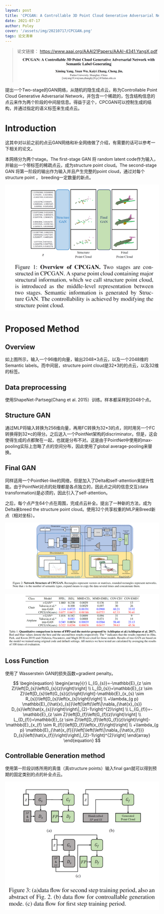 ```yaml
---
layout: post
title: 'CPCGAN: A Controllable 3D Point Cloud Generative Adversarial Network with Semantic Label Generating'
date: 2021-07-17
author: Poley
cover: '/assets/img/20210717/CPCGAN.png'
tags: 论文清单
---
```


> 论文链接： https://www.aaai.org/AAAI21Papers/AAAI-4341.YangX.pdf
![](/assets/img/20210717/CPCGAN.png)

提出一个Two-stage的GAN网络，从随机的隐生成点云，称为Controllable Point Cloud Generative Adversarial Network，并包含一个稀疏的，包含结构信息的点云来作为两个阶段的中间层信息。得益于这个，CPCGAN可以控制生成的结构，并通过指定的语义标签来生成点云。
# Introduction

这其中对以前之前的点云GAN网络和补全网络做了介绍，有需要的话可以参考一下相关的论文。

本网络分为两个stage。The first-stage GAN 将 random latent code作为输入，并输出一个带标签的稀疏点云，成为structure point cloud。The second-stage GAN 将第一阶段的输出作为输入并且产生完整的point cloud，通过对每个structure point ， breeding一定数量的新点。

![](/assets/img/20210717/CPCGANF1.png)

# Proposed Method

## Overview
如上图所示，输入一个96维的向量，输出2048\*3点云，以及一个2048维的Semantic labels。而中间层，structure point cloud是32\*3的的点云，以及32维的标签。

## Data preprocessing

使用ShapeNet-Partseg(Chang et al. 2015）训练。样本都采样到2048个点。

## Structure GAN

通过MLP将输入转换为256维向量，再用FC转换为32*3的点，同时用另一个FC转换得到32\*c的得分。之后送入一个PointNet架构的discriminator。但是，这会使得生成的点都聚在一起，也就是分布不对。这是由于PointNet中使用的max-pooling实际上忽略了点的空间分布，因此使用了global average-pooling来替换。

## Final GAN

同样适用一个PointNet-like的网络，但是加入了Delta和self-attention来提升性能。由于PointNet对点的处理都是各点独立的，因此点之间的信息交互(data transformation)是必须的，因此引入了self-attention。

之后，每个点产生64个点在周围，完成点云补全。提出了一种新的方法，成为Delta来breed the structure point cloud。使用32个共享权重的MLP来Breed新点（相对坐标）。

![](/assets/img/20210717/CPCGANF2.png)

![](/assets/img/20210717/CPCGANT1.png)

## Loss Function

使用了 Wasserstein GAN的损失函数+gradient penalty。

$$
\begin{equation}
\begin{array}{r}
L_{G_{s}}=-\mathbb{E}_{z \sim Z}\left[D_{s}\left(G_{s}(z)\right)\right] \\
L_{D_{s}}=\mathbb{E}_{z \sim Z}\left[D_{s}\left(G_{s}(z)\right)\right]-\mathbb{E}_{x_{s} \sim R_{s}}\left[D_{s}\left(x_{s}\right)\right] \\
+\lambda_{g p} \mathbb{E}_{\hat{x}_{s}}\left[\left(\left\|\nabla_{\hat{x}_{s}} D_{s}\left(\hat{x_{s}}\right)\right\|_{2}-1\right)^{2}\right] \\
L_{G_{f}}=-\mathbb{E}_{z \sim Z}\left[D_{f}\left(G_{f}(z)\right)\right] \\
L_{D_{f}}=\mathbb{E}_{z \sim Z}\left[D_{f}\left(G_{f}(z)\right)\right]-\mathbb{E}_{x_{f} \sim R_{f}}\left[D_{f}\left(x_{f}\right)\right] \\
+\lambda_{g p} \mathbb{E}_{\hat{x_{f}}}\left[\left(\left\|\nabla_{\hat{x_{f}}} D_{s}\left(\hat{x_{f}}\right)\right\|_{2}-1\right)^{2}\right]
\end{array}
\end{equation}
$$

## Controllable Generation method

使用第一阶段训练所用的真值（真structure points）输入final gan就可以得到预期的固定类别的点的补全点云。

![](/assets/img/20210717/CPCGANF3.png)